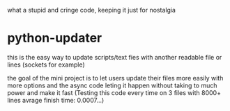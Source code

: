 what a stupid and cringe code, keeping it just for nostalgia 

# python-updater
this is the easy way to update scripts/text fies with another readable file or lines (sockets for example)

the goal of the mini project is to let users update their files more easily with more options and the
async code leting it happen without taking to much power and make it fast
(Testing this code every time on 3 files with 8000+ lines avrage finish time: 0.0007...)
